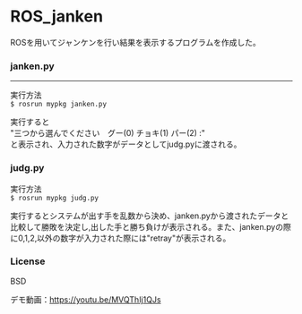 # ROS_janken
ROSを用いてジャンケンを行い結果を表示するプログラムを作成した。

### janken.py  
***
実行方法  
```$ rosrun mypkg janken.py```

実行すると  
"三つから選んでください　グー(0) チョキ(1) パー(2) :"  
と表示され、入力された数字がデータとしてjudg.pyに渡される。

### judg.py

実行方法  
```$ rosrun mypkg judg.py```

実行するとシステムが出す手を乱数から決め、janken.pyから渡されたデータと比較して勝敗を決定し,出した手と勝ち負けが表示される。また、janken.pyの際に0,1,2,以外の数字が入力された際には"retray"が表示される。

### License  
BSD

デモ動画：https://youtu.be/MVQThIj1QJs
